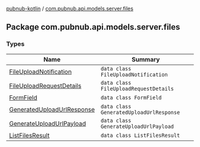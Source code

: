 [pubnub-kotlin](../index.md) / [com.pubnub.api.models.server.files](./index.md)

## Package com.pubnub.api.models.server.files

### Types

| Name | Summary |
|---|---|
| [FileUploadNotification](-file-upload-notification/index.md) | `data class FileUploadNotification` |
| [FileUploadRequestDetails](-file-upload-request-details/index.md) | `data class FileUploadRequestDetails` |
| [FormField](-form-field/index.md) | `data class FormField` |
| [GeneratedUploadUrlResponse](-generated-upload-url-response/index.md) | `data class GeneratedUploadUrlResponse` |
| [GenerateUploadUrlPayload](-generate-upload-url-payload/index.md) | `data class GenerateUploadUrlPayload` |
| [ListFilesResult](-list-files-result/index.md) | `data class ListFilesResult` |
